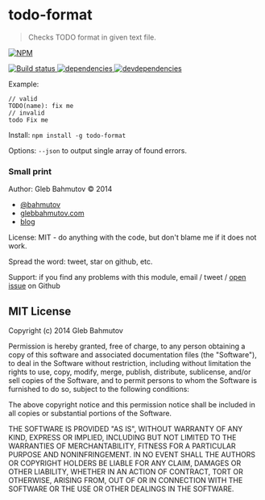# todo-format

> Checks TODO format in given text file.

[![NPM][todo-format-icon] ][todo-format-url]

[![Build status][todo-format-ci-image] ][todo-format-ci-url]
[![dependencies][todo-format-dependencies-image] ][todo-format-dependencies-url]
[![devdependencies][todo-format-devdependencies-image] ][todo-format-devdependencies-url]

Example:

    // valid
    TODO(name): fix me
    // invalid
    todo Fix me

Install: `npm install -g todo-format`

Options: `--json` to output single array of found errors.

### Small print

Author: Gleb Bahmutov &copy; 2014

* [@bahmutov](https://twitter.com/bahmutov)
* [glebbahmutov.com](http://glebbahmutov.com)
* [blog](http://bahmutov.calepin.co/)

License: MIT - do anything with the code, but don't blame me if it does not work.

Spread the word: tweet, star on github, etc.

Support: if you find any problems with this module, email / tweet /
[open issue](https://github.com/bahmutov/todo-format/issues?state=open) on Github

## MIT License

Copyright (c) 2014 Gleb Bahmutov

Permission is hereby granted, free of charge, to any person
obtaining a copy of this software and associated documentation
files (the "Software"), to deal in the Software without
restriction, including without limitation the rights to use,
copy, modify, merge, publish, distribute, sublicense, and/or sell
copies of the Software, and to permit persons to whom the
Software is furnished to do so, subject to the following
conditions:

The above copyright notice and this permission notice shall be
included in all copies or substantial portions of the Software.

THE SOFTWARE IS PROVIDED "AS IS", WITHOUT WARRANTY OF ANY KIND,
EXPRESS OR IMPLIED, INCLUDING BUT NOT LIMITED TO THE WARRANTIES
OF MERCHANTABILITY, FITNESS FOR A PARTICULAR PURPOSE AND
NONINFRINGEMENT. IN NO EVENT SHALL THE AUTHORS OR COPYRIGHT
HOLDERS BE LIABLE FOR ANY CLAIM, DAMAGES OR OTHER LIABILITY,
WHETHER IN AN ACTION OF CONTRACT, TORT OR OTHERWISE, ARISING
FROM, OUT OF OR IN CONNECTION WITH THE SOFTWARE OR THE USE OR
OTHER DEALINGS IN THE SOFTWARE.

[todo-format-icon]: https://nodei.co/npm/todo-format.png?downloads=true
[todo-format-url]: https://npmjs.org/package/todo-format
[todo-format-ci-image]: https://travis-ci.org/bahmutov/todo-format.png?branch=master
[todo-format-ci-url]: https://travis-ci.org/bahmutov/todo-format
[todo-format-dependencies-image]: https://david-dm.org/bahmutov/todo-format.png
[todo-format-dependencies-url]: https://david-dm.org/bahmutov/todo-format
[todo-format-devdependencies-image]: https://david-dm.org/bahmutov/todo-format/dev-status.png
[todo-format-devdependencies-url]: https://david-dm.org/bahmutov/todo-format#info=devDependencies
